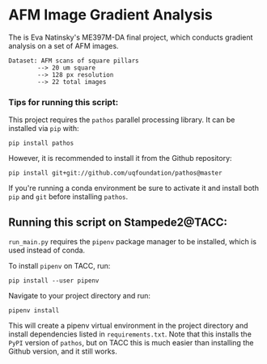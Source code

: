  
# AFM Image Gradient Analysis
The is Eva Natinsky's ME397M-DA final project, which conducts gradient analysis on a set of AFM images. 

	Dataset: AFM scans of square pillars
            --> 20 um square
            --> 128 px resolution
            --> 22 total images


### Tips for running this script:

This project requires the ```pathos``` parallel processing library. It can be installed via ```pip``` with:

    pip install pathos

However, it is recommended to install it from the Github repository:

    pip install git+git://github.com/uqfoundation/pathos@master

If you're running a conda environment be sure to activate it and install both ```pip``` and ```git``` before installing ```pathos```. 

## Running this script on Stampede2@TACC:
```run_main.py``` requires the ```pipenv``` package manager to be installed, which is used instead of conda. 

To install ```pipenv``` on TACC, run:

    pip install --user pipenv

Navigate to your project directory and run: 

    pipenv install

This will create a pipenv virtual environment in the project directory and install dependencies listed in ```requirements.txt```. 
Note that this installs the ```PyPI``` version of ```pathos```, but on TACC this is much easier than installing the Github version, and it still works. 